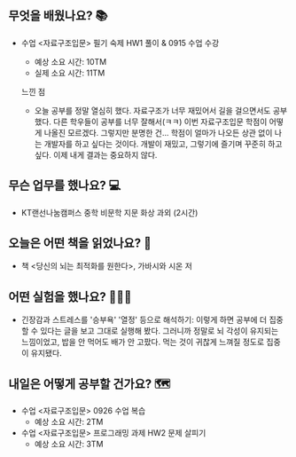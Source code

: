 ## 무엇을 배웠나요? 📚
- 수업 <자료구조입문> 필기 숙제 HW1 풀이 & 0915 수업 수강
    - 예상 소요 시간: 10TM
    - 실제 소요 시간: 11TM

    느낀 점
    - 오늘 공부를 정말 열심히 했다. 자료구조가 너무 재밌어서 길을 걸으면서도 공부했다. 다른 학우들이 공부를 너무 잘해서(ㅋㅋ) 이번 자료구조입문 학점이 어떻게 나올진 모르겠다. 그렇지만 분명한 건... 학점이 얼마가 나오든 상관 없이 나는 개발자를 하고 싶다는 것이다. 개발이 재밌고, 그렇기에 즐기며 꾸준히 하고 싶다. 이제 내게 결과는 중요하지 않다.

## 무슨 업무를 했나요? 💻
- KT랜선나눔캠퍼스 중학 비문학 지문 화상 과외 (2시간)

## 오늘은 어떤 책을 읽었나요? 📖
- 책 <당신의 뇌는 최적화를 원한다>, 가바시와 시온 저

## 어떤 실험을 했나요? 👩🏻‍🔬
- 긴장감과 스트레스를 '승부욕' '열정' 등으로 해석하기: 이렇게 하면 공부에 더 집중할 수 있다는 글을 보고 그대로 실행해 봤다. 그러니까 정말로 뇌 각성이 유지되는 느낌이었고, 밥을 안 먹어도 배가 안 고팠다. 먹는 것이 귀찮게 느껴질 정도로 집중이 유지됐다. 

## 내일은 어떻게 공부할 건가요? 🗺
- 수업 <자료구조입문> 0926 수업 복습
    - 예상 소요 시간: 2TM
- 수업 <자료구조입문> 프로그래밍 과제 HW2 문제 살피기
    - 예상 소요 시간: 3TM